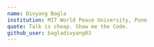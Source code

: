 ```yaml
---
name: Divyang Bagla
institution: MIT World Peace University, Pune
quote: Talk is cheap. Show me the Code.
github_user: bagladivyang03
---
```

